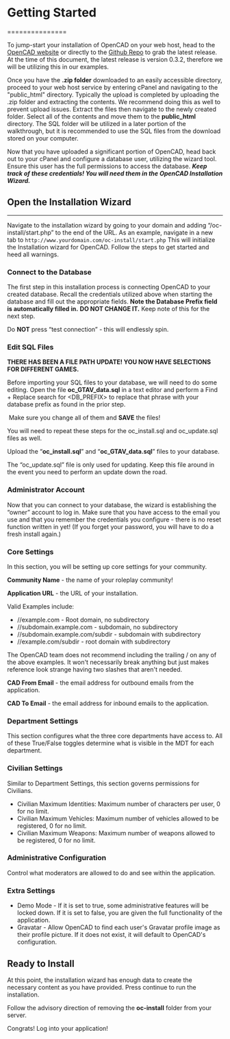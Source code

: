 # Getting Started
===============

To jump-start your installation of OpenCAD on your web host, head to the [OpenCAD website](https://opencad.io) or directly to the [Github Repo](https://github.com/opencad-app/OpenCAD-php/releases) to grab the latest release. At the time of this document, the latest release is version 0.3.2, therefore we will be utilizing this in our examples.

Once you have the **.zip folder** downloaded to an easily accessible directory, proceed to your web host service by entering cPanel and navigating to the "public\_html" directory. Typically the upload is completed by uploading the .zip folder and extracting the contents. We recommend doing this as well to prevent upload issues. Extract the files then navigate to the newly created folder. Select all of the contents and move them to the **public\_html** directory. The SQL folder will be utilized in a later portion of the walkthrough, but it is recommended to use the SQL files from the download stored on your computer.

Now that you have uploaded a significant portion of OpenCAD, head back out to your cPanel and configure a database user, utilizing the wizard tool. Ensure this user has the full permissions to access the database. _**Keep track of these credentials! You will need them in the OpenCAD Installation Wizard.**_

## Open the Installation Wizard
----------------------------

Navigate to the installation wizard by going to your domain and adding “/oc-install/start.php” to the end of the URL. As an example, navigate in a new tab to `http://www.yourdomain.com/oc-install/start.php` This will initialize the Installation wizard for OpenCAD. Follow the steps to get started and heed all warnings.

### Connect to the Database

The first step in this installation process is connecting OpenCAD to your created database. Recall the credentials utilized above when starting the database and fill out the appropriate fields. **Note the Database Prefix field is automatically filled in.** **DO NOT CHANGE IT.** Keep note of this for the next step. 

Do **NOT** press “test connection” - this will endlessly spin.

### Edit SQL Files

**THERE HAS BEEN A FILE PATH UPDATE! YOU NOW HAVE SELECTIONS FOR DIFFERENT GAMES.** 

Before importing your SQL files to your database, we will need to do some editing. Open the file **oc\_GTAV\_data.sql** in a text editor and perform a Find + Replace search for <DB\_PREFIX> to replace that phrase with your database prefix as found in the prior step. 

 Make sure you change all of them and **SAVE** the files!

You will need to repeat these steps for the oc\_install.sql and oc\_update.sql files as well.

Upload the “**oc\_install.sql**” and “**oc\_GTAV\_data.sql**” files to your database.

The “oc\_update.sql” file is only used for updating. Keep this file around in the event you need to perform an update down the road.

### Administrator Account

Now that you can connect to your database, the wizard is establishing the “owner” account to log in. Make sure that you have access to the email you use and that you remember the credentials you configure - there is no reset function written in yet! (If you forget your password, you will have to do a fresh install again.)

### Core Settings

In this section, you will be setting up core settings for your community.

**Community Name** - the name of your roleplay community!

**Application URL** - the URL of your installation. 

Valid Examples include:

*   //example.com - Root domain, no subdirectory
*   //subdomain.example.com - subdomain, no subdirectory
*   //subdomain.example.com/subdir - subdomain with subdirectory
*   //example.com/subdir - root domain with subdirectory

The OpenCAD team does not recommend including the trailing / on any of the above examples. It won't necessarily break anything but just makes reference look strange having two slashes that aren't needed.

**CAD From Email** \- the email address for outbound emails from the application.

**CAD To Email** - the email address for inbound emails to the application.

### Department Settings

This section configures what the three core departments have access to. All of these True/False toggles determine what is visible in the MDT for each department. 

### Civilian Settings

Similar to Department Settings, this section governs permissions for Civilians.

*   Civilian Maximum Identities: Maximum number of characters per user, 0 for no limit.
*   Civilian Maximum Vehicles: Maximum number of vehicles allowed to be registered, 0 for no limit.
*   Civilian Maximum Weapons: Maximum number of weapons allowed to be registered, 0 for no limit.

### Administrative Configuration

Control what moderators are allowed to do and see within the application.

### Extra Settings

*   Demo Mode - If it is set to true, some administrative features will be locked down. If it is set to false, you are given the full functionality of the application.
*   Gravatar - Allow OpenCAD to find each user's Gravatar profile image as their profile picture. If it does not exist, it will default to OpenCAD's configuration.

Ready to Install
----------------

At this point, the installation wizard has enough data to create the necessary content as you have provided. Press continue to run the installation.

Follow the advisory direction of removing the **oc-install** folder from your server.

Congrats! Log into your application!
